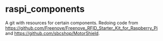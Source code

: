 # raspi_components
A git with resources for certain components.
Redoing code from https://github.com/Freenove/Freenove_RFID_Starter_Kit_for_Raspberry_Pi and https://github.com/sbcshop/MotorShield.
